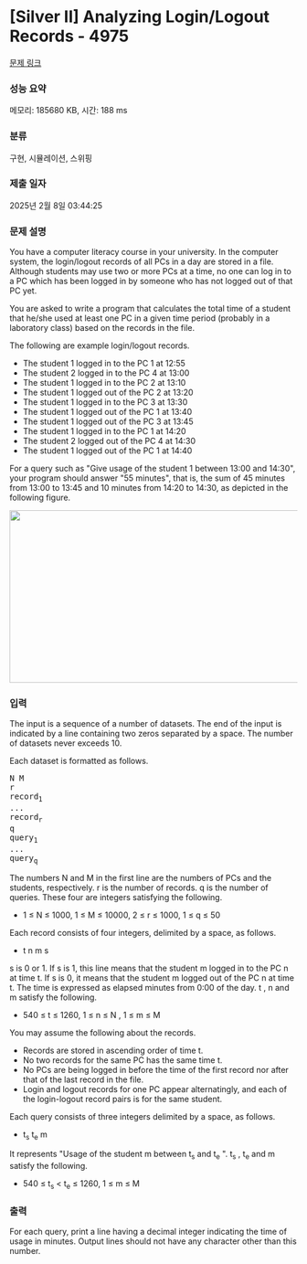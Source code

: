 # [Silver II] Analyzing Login/Logout Records - 4975 

[문제 링크](https://www.acmicpc.net/problem/4975) 

### 성능 요약

메모리: 185680 KB, 시간: 188 ms

### 분류

구현, 시뮬레이션, 스위핑

### 제출 일자

2025년 2월 8일 03:44:25

### 문제 설명

<p>You have a computer literacy course in your university. In the computer system, the login/logout records of all PCs in a day are stored in a file. Although students may use two or more PCs at a time, no one can log in to a PC which has been logged in by someone who has not logged out of that PC yet.</p>

<p>You are asked to write a program that calculates the total time of a student that he/she used at least one PC in a given time period (probably in a laboratory class) based on the records in the file.</p>

<p>The following are example login/logout records.</p>

<ul>
	<li>The student 1 logged in to the PC 1 at 12:55</li>
	<li>The student 2 logged in to the PC 4 at 13:00</li>
	<li>The student 1 logged in to the PC 2 at 13:10</li>
	<li>The student 1 logged out of the PC 2 at 13:20</li>
	<li>The student 1 logged in to the PC 3 at 13:30</li>
	<li>The student 1 logged out of the PC 1 at 13:40</li>
	<li>The student 1 logged out of the PC 3 at 13:45</li>
	<li>The student 1 logged in to the PC 1 at 14:20</li>
	<li>The student 2 logged out of the PC 4 at 14:30</li>
	<li>The student 1 logged out of the PC 1 at 14:40</li>
</ul>

<p>For a query such as "Give usage of the student 1 between 13:00 and 14:30", your program should answer "55 minutes", that is, the sum of 45 minutes from 13:00 to 13:45 and 10 minutes from 14:20 to 14:30, as depicted in the following figure.</p>

<p style="text-align: center;"><img alt="" src="https://www.acmicpc.net/upload/images3/B.png" style="height:302px; width:684px"></p>

### 입력 

 <p>The input is a sequence of a number of datasets. The end of the input is indicated by a line containing two zeros separated by a space. The number of datasets never exceeds 10.</p>

<p>Each dataset is formatted as follows.</p>

<pre>N M 
r 
record<sub>1</sub>
... 
record<sub>r</sub> 
q 
query<sub>1</sub>
... 
query<sub>q</sub> </pre>

<p>The numbers N and M in the first line are the numbers of PCs and the students, respectively. r is the number of records. q is the number of queries. These four are integers satisfying the following.</p>

<ul>
	<li>1 ≤ N ≤ 1000, 1 ≤ M ≤ 10000, 2 ≤ r ≤ 1000, 1 ≤ q ≤ 50</li>
</ul>

<p>Each record consists of four integers, delimited by a space, as follows.</p>

<ul>
	<li>t n m s </li>
</ul>

<p>s is 0 or 1. If s is 1, this line means that the student m logged in to the PC n at time t. If s is 0, it means that the student m logged out of the PC n at time t. The time is expressed as elapsed minutes from 0:00 of the day. t , n and m satisfy the following.</p>

<ul>
	<li>540 ≤ t ≤ 1260, 1 ≤ n ≤ N , 1 ≤ m ≤ M </li>
</ul>

<p>You may assume the following about the records.</p>

<ul>
	<li>Records are stored in ascending order of time t. </li>
	<li>No two records for the same PC has the same time t. </li>
	<li>No PCs are being logged in before the time of the first record nor after that of the last record in the file.</li>
	<li>Login and logout records for one PC appear alternatingly, and each of the login-logout record pairs is for the same student.</li>
</ul>

<p>Each query consists of three integers delimited by a space, as follows.</p>

<ul>
	<li>t<sub>s</sub> t<sub>e</sub> m </li>
</ul>

<p>It represents "Usage of the student m between t<sub>s</sub> and t<sub>e</sub> ". t<sub>s</sub> , t<sub>e</sub> and m satisfy the following.</p>

<ul>
	<li>540 ≤ t<sub>s</sub> < t<sub>e</sub> ≤ 1260, 1 ≤ m ≤ M </li>
</ul>

### 출력 

 <p>For each query, print a line having a decimal integer indicating the time of usage in minutes. Output lines should not have any character other than this number.</p>

